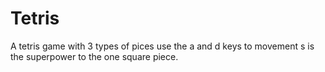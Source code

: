 # Tetris
A tetris game with 3 types of pices
use the a and d keys to movement
s is the superpower to the one square piece.
